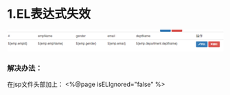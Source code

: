 # 1.EL表达式失效

![1544594899609](assets/1544594899609.png)

### 解决办法：

在jsp文件头部加上：   <%@page isELIgnored="false" %>